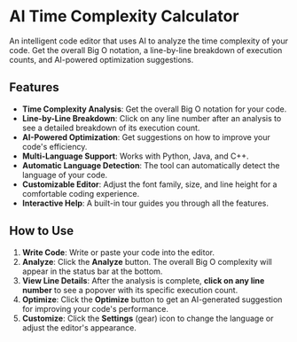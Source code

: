 # AI Time Complexity Calculator

An intelligent code editor that uses AI to analyze the time complexity of your code. Get the overall Big O notation, a line-by-line breakdown of execution counts, and AI-powered optimization suggestions.

## Features

- **Time Complexity Analysis**: Get the overall Big O notation for your code.
- **Line-by-Line Breakdown**: Click on any line number after an analysis to see a detailed breakdown of its execution count.
- **AI-Powered Optimization**: Get suggestions on how to improve your code's efficiency.
- **Multi-Language Support**: Works with Python, Java, and C++.
- **Automatic Language Detection**: The tool can automatically detect the language of your code.
- **Customizable Editor**: Adjust the font family, size, and line height for a comfortable coding experience.
- **Interactive Help**: A built-in tour guides you through all the features.

## How to Use

1.  **Write Code**: Write or paste your code into the editor.
2.  **Analyze**: Click the **Analyze** button. The overall Big O complexity will appear in the status bar at the bottom.
3.  **View Line Details**: After the analysis is complete, **click on any line number** to see a popover with its specific execution count.
4.  **Optimize**: Click the **Optimize** button to get an AI-generated suggestion for improving your code's performance.
5.  **Customize**: Click the **Settings** (gear) icon to change the language or adjust the editor's appearance.